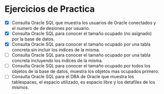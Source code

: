 # Ejercicios de Practica

* [x] Consulta Oracle SQL que muestra los usuarios de Oracle conectados y el numero de de desiones por usuario.
* [x] Consulta Oracle SQL para conocer el tamaño ocupado (no asignado) por la base de datos.
* [x] Consulta Oracle SQL para conocer el tamaño ocupado por una tabla concreta sin incluir los indices de la misma.
* [ ] Consulta Oracle SQL para conocer el tamaño ocupado por una tabla concreta incluyendo los indices de la misma.
* [ ] Consulta Oracle SQL para conocer el tamaño ocupado por todos los objetos de la base de datos, muestra los objetos mas ocupados primero.
* [ ] Consulta Oracle SQL para el DBA de Oracle que muestra los tablespaces, el espacio utilizado, es espacio libre y los detafiles de los mismos.
